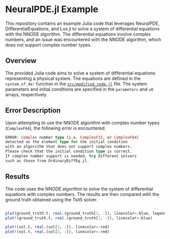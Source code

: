 # NeuralPDE.jl Example

This repository contains an example Julia code that leverages NeuralPDE, DifferentialEquations, and Lux.jl to solve a system of differential equations with the NNODE algorithm. The differential equations involve complex numbers, and an issue was encountered with the NNODE algorithm, which does not support complex number types.

## Overview

The provided Julia code aims to solve a system of differential equations representing a physical system. The equations are defined in the `system_of_de!` function in the [`src/modified_code.jl`](src/modified_code.jl) file. The system parameters and initial conditions are specified in the `parameters` and `u0` arrays, respectively.

## Error Description

Upon attempting to use the NNODE algorithm with complex number types (`ComplexF64`), the following error is encountered:

```julia
ERROR: Complex number type (i.e. ComplexF32, or ComplexF64)
detected as the element type for the initial condition
with an algorithm that does not support complex numbers.
Please check that the initial condition type is correct.
If complex number support is needed, try different solvers
such as those from OrdinaryDiffEq.jl.
```

## Results

The code uses the NNODE algorithm to solve the system of differential equations with complex numbers. The results are then compared with the ground truth obtained using the Tsit5 solver.

```julia

plot(ground_truth.t, real.(ground_truth[1, :]), linecolor=:blue, legend=false)
plot!(ground_truth.t, real.(ground_truth[2, :]), linecolor=:blue)

plot!(sol.t, real.(sol[1, :]), linecolor=:red)
plot!(sol.t, real.(sol[2, :]), linecolor=:red)
```
